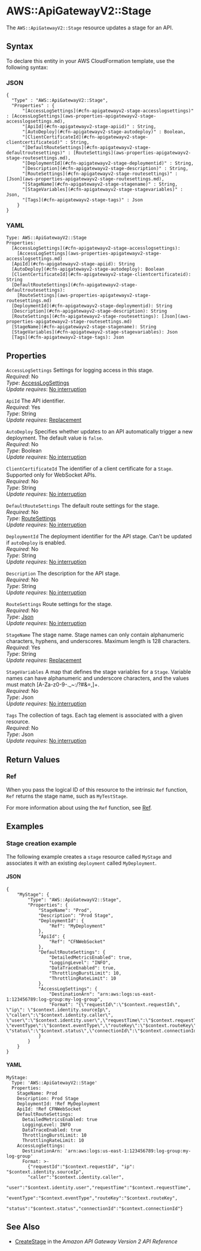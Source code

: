 # AWS::ApiGatewayV2::Stage<a name="aws-resource-apigatewayv2-stage"></a>

The `AWS::ApiGatewayV2::Stage` resource updates a stage for an API\.

## Syntax<a name="aws-resource-apigatewayv2-stage-syntax"></a>

To declare this entity in your AWS CloudFormation template, use the following syntax:

### JSON<a name="aws-resource-apigatewayv2-stage-syntax.json"></a>

```
{
  "Type" : "AWS::ApiGatewayV2::Stage",
  "Properties" : {
      "[AccessLogSettings](#cfn-apigatewayv2-stage-accesslogsettings)" : [AccessLogSettings](aws-properties-apigatewayv2-stage-accesslogsettings.md),
      "[ApiId](#cfn-apigatewayv2-stage-apiid)" : String,
      "[AutoDeploy](#cfn-apigatewayv2-stage-autodeploy)" : Boolean,
      "[ClientCertificateId](#cfn-apigatewayv2-stage-clientcertificateid)" : String,
      "[DefaultRouteSettings](#cfn-apigatewayv2-stage-defaultroutesettings)" : [RouteSettings](aws-properties-apigatewayv2-stage-routesettings.md),
      "[DeploymentId](#cfn-apigatewayv2-stage-deploymentid)" : String,
      "[Description](#cfn-apigatewayv2-stage-description)" : String,
      "[RouteSettings](#cfn-apigatewayv2-stage-routesettings)" : [Json](aws-properties-apigatewayv2-stage-routesettings.md),
      "[StageName](#cfn-apigatewayv2-stage-stagename)" : String,
      "[StageVariables](#cfn-apigatewayv2-stage-stagevariables)" : Json,
      "[Tags](#cfn-apigatewayv2-stage-tags)" : Json
    }
}
```

### YAML<a name="aws-resource-apigatewayv2-stage-syntax.yaml"></a>

```
Type: AWS::ApiGatewayV2::Stage
Properties: 
  [AccessLogSettings](#cfn-apigatewayv2-stage-accesslogsettings): 
    [AccessLogSettings](aws-properties-apigatewayv2-stage-accesslogsettings.md)
  [ApiId](#cfn-apigatewayv2-stage-apiid): String
  [AutoDeploy](#cfn-apigatewayv2-stage-autodeploy): Boolean
  [ClientCertificateId](#cfn-apigatewayv2-stage-clientcertificateid): String
  [DefaultRouteSettings](#cfn-apigatewayv2-stage-defaultroutesettings): 
    [RouteSettings](aws-properties-apigatewayv2-stage-routesettings.md)
  [DeploymentId](#cfn-apigatewayv2-stage-deploymentid): String
  [Description](#cfn-apigatewayv2-stage-description): String
  [RouteSettings](#cfn-apigatewayv2-stage-routesettings): [Json](aws-properties-apigatewayv2-stage-routesettings.md)
  [StageName](#cfn-apigatewayv2-stage-stagename): String
  [StageVariables](#cfn-apigatewayv2-stage-stagevariables): Json
  [Tags](#cfn-apigatewayv2-stage-tags): Json
```

## Properties<a name="aws-resource-apigatewayv2-stage-properties"></a>

`AccessLogSettings`  <a name="cfn-apigatewayv2-stage-accesslogsettings"></a>
Settings for logging access in this stage\.  
*Required*: No  
*Type*: [AccessLogSettings](aws-properties-apigatewayv2-stage-accesslogsettings.md)  
*Update requires*: [No interruption](https://docs.aws.amazon.com/AWSCloudFormation/latest/UserGuide/using-cfn-updating-stacks-update-behaviors.html#update-no-interrupt)

`ApiId`  <a name="cfn-apigatewayv2-stage-apiid"></a>
The API identifier\.  
*Required*: Yes  
*Type*: String  
*Update requires*: [Replacement](https://docs.aws.amazon.com/AWSCloudFormation/latest/UserGuide/using-cfn-updating-stacks-update-behaviors.html#update-replacement)

`AutoDeploy`  <a name="cfn-apigatewayv2-stage-autodeploy"></a>
Specifies whether updates to an API automatically trigger a new deployment\. The default value is `false`\.  
*Required*: No  
*Type*: Boolean  
*Update requires*: [No interruption](https://docs.aws.amazon.com/AWSCloudFormation/latest/UserGuide/using-cfn-updating-stacks-update-behaviors.html#update-no-interrupt)

`ClientCertificateId`  <a name="cfn-apigatewayv2-stage-clientcertificateid"></a>
The identifier of a client certificate for a `Stage`\. Supported only for WebSocket APIs\.  
*Required*: No  
*Type*: String  
*Update requires*: [No interruption](https://docs.aws.amazon.com/AWSCloudFormation/latest/UserGuide/using-cfn-updating-stacks-update-behaviors.html#update-no-interrupt)

`DefaultRouteSettings`  <a name="cfn-apigatewayv2-stage-defaultroutesettings"></a>
The default route settings for the stage\.  
*Required*: No  
*Type*: [RouteSettings](aws-properties-apigatewayv2-stage-routesettings.md)  
*Update requires*: [No interruption](https://docs.aws.amazon.com/AWSCloudFormation/latest/UserGuide/using-cfn-updating-stacks-update-behaviors.html#update-no-interrupt)

`DeploymentId`  <a name="cfn-apigatewayv2-stage-deploymentid"></a>
The deployment identifier for the API stage\. Can't be updated if `autoDeploy` is enabled\.  
*Required*: No  
*Type*: String  
*Update requires*: [No interruption](https://docs.aws.amazon.com/AWSCloudFormation/latest/UserGuide/using-cfn-updating-stacks-update-behaviors.html#update-no-interrupt)

`Description`  <a name="cfn-apigatewayv2-stage-description"></a>
The description for the API stage\.  
*Required*: No  
*Type*: String  
*Update requires*: [No interruption](https://docs.aws.amazon.com/AWSCloudFormation/latest/UserGuide/using-cfn-updating-stacks-update-behaviors.html#update-no-interrupt)

`RouteSettings`  <a name="cfn-apigatewayv2-stage-routesettings"></a>
Route settings for the stage\.  
*Required*: No  
*Type*: [Json](aws-properties-apigatewayv2-stage-routesettings.md)  
*Update requires*: [No interruption](https://docs.aws.amazon.com/AWSCloudFormation/latest/UserGuide/using-cfn-updating-stacks-update-behaviors.html#update-no-interrupt)

`StageName`  <a name="cfn-apigatewayv2-stage-stagename"></a>
The stage name\. Stage names can only contain alphanumeric characters, hyphens, and underscores\. Maximum length is 128 characters\.  
*Required*: Yes  
*Type*: String  
*Update requires*: [Replacement](https://docs.aws.amazon.com/AWSCloudFormation/latest/UserGuide/using-cfn-updating-stacks-update-behaviors.html#update-replacement)

`StageVariables`  <a name="cfn-apigatewayv2-stage-stagevariables"></a>
A map that defines the stage variables for a `Stage`\. Variable names can have alphanumeric and underscore characters, and the values must match \[A\-Za\-z0\-9\-\.\_\~:/?\#&=,\]\+\.  
*Required*: No  
*Type*: Json  
*Update requires*: [No interruption](https://docs.aws.amazon.com/AWSCloudFormation/latest/UserGuide/using-cfn-updating-stacks-update-behaviors.html#update-no-interrupt)

`Tags`  <a name="cfn-apigatewayv2-stage-tags"></a>
The collection of tags\. Each tag element is associated with a given resource\.  
*Required*: No  
*Type*: Json  
*Update requires*: [No interruption](https://docs.aws.amazon.com/AWSCloudFormation/latest/UserGuide/using-cfn-updating-stacks-update-behaviors.html#update-no-interrupt)

## Return Values<a name="aws-resource-apigatewayv2-stage-return-values"></a>

### Ref<a name="aws-resource-apigatewayv2-stage-return-values-ref"></a>

When you pass the logical ID of this resource to the intrinsic `Ref` function, `Ref` returns the stage name, such as `MyTestStage`\.

For more information about using the `Ref` function, see [Ref](https://docs.aws.amazon.com/AWSCloudFormation/latest/UserGuide/intrinsic-function-reference-ref.html)\.

## Examples<a name="aws-resource-apigatewayv2-stage--examples"></a>

### Stage creation example<a name="aws-resource-apigatewayv2-stage--examples--Stage_creation_example"></a>

The following example creates a `stage` resource called `MyStage` and associates it with an existing `deployment` called `MyDeployment`\.

#### JSON<a name="aws-resource-apigatewayv2-stage--examples--Stage_creation_example--json"></a>

```
{
    "MyStage": {
        "Type": "AWS::ApiGatewayV2::Stage",
        "Properties": {
            "StageName": "Prod",
            "Description": "Prod Stage",
            "DeploymentId": {
                "Ref": "MyDeployment"
            },
            "ApiId": {
                "Ref": "CFNWebSocket"
            },
            "DefaultRouteSettings": {
                "DetailedMetricsEnabled": true,
                "LoggingLevel": "INFO",
                "DataTraceEnabled": true,
                "ThrottlingBurstLimit": 10,
                "ThrottlingRateLimit": 10
            },
            "AccessLogSettings": {
                "DestinationArn": "arn:aws:logs:us-east-1:123456789:log-group:my-log-group",
                "Format": "{\"requestId\":\"$context.requestId\", \"ip\": \"$context.identity.sourceIp\", \"caller\":\"$context.identity.caller\", \"user\":\"$context.identity.user\",\"requestTime\":\"$context.requestTime\", \"eventType\":\"$context.eventType\",\"routeKey\":\"$context.routeKey\", \"status\":\"$context.status\",\"connectionId\":\"$context.connectionId\"}"
            }
        }
    }
}
```

#### YAML<a name="aws-resource-apigatewayv2-stage--examples--Stage_creation_example--yaml"></a>

```
MyStage:
  Type: 'AWS::ApiGatewayV2::Stage'
  Properties:
    StageName: Prod
    Description: Prod Stage
    DeploymentId: !Ref MyDeployment
    ApiId: !Ref CFNWebSocket
    DefaultRouteSettings:
      DetailedMetricsEnabled: true
      LoggingLevel: INFO
      DataTraceEnabled: true
      ThrottlingBurstLimit: 10
      ThrottlingRateLimit: 10
    AccessLogSettings:
      DestinationArn: 'arn:aws:logs:us-east-1:123456789:log-group:my-log-group'
      Format: >-
        {"requestId":"$context.requestId", "ip": "$context.identity.sourceIp",
        "caller":"$context.identity.caller",
        "user":"$context.identity.user","requestTime":"$context.requestTime",
        "eventType":"$context.eventType","routeKey":"$context.routeKey",
        "status":"$context.status","connectionId":"$context.connectionId"}
```

## See Also<a name="aws-resource-apigatewayv2-stage--seealso"></a>
+ [CreateStage](https://docs.aws.amazon.com/apigatewayv2/latest/api-reference/apis-apiid-stages.html#CreateStage) in the *Amazon API Gateway Version 2 API Reference*
